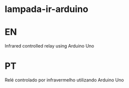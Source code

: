 # lampada-ir-arduino
# EN
Infrared controlled relay using Arduino Uno
# PT
Relé controlado por infravermelho utilizando Arduino Uno
